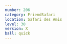 ```yaml
---
number: 206
category: FriendSafari
location: Safari des Amis
level: 30
version: X
ball: quick
---
```

